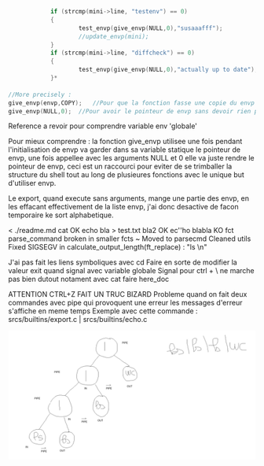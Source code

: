 ```c
			if (strcmp(mini->line, "testenv") == 0)
			{
					test_envp(give_envp(NULL,0),"susaaafff");
					//update_envp(mini);
			}
			if (strcmp(mini->line, "diffcheck") == 0)
			{
					test_envp(give_envp(NULL,0),"actually up to date");
			}*

//More precisely :
give_envp(envp,COPY);	//Pour que la fonction fasse une copie du envp que t'as fourni et retourne son pointeur, cette fct est utilisee lors de l'initialisation de mini->envp.
give_envp(NULL,0);	//Pour avoir le pointeur de envp sans devoir rien passer.
```
Reference a revoir pour comprendre variable env 'globale'

Pour mieux comprendre : la fonction give_envp utilisee une fois pendant l'initialisation de envp va garder dans sa variable statique le pointeur de envp,
une fois appellee avec les arguments NULL et 0 elle va juste rendre le pointeur de envp, ceci est un raccourci pour eviter de se trimballer la structure du shell tout au long de plusieures fonctions avec le  unique but d'utiliser envp.

Le export, quand execute sans arguments, mange une partie des envp, en les effacant effectivement de la liste envp, j'ai donc desactive de facon temporaire ke sort alphabetique.

< ./readme.md cat OK
echo bla > test.txt bla2 OK
ec''ho blabla KO
fct parse_command broken in smaller fcts
~ Moved to parsecmd
Cleaned utils
Fixed SIGSEGV in calculate_output_length(ft_replace) : "ls \n"

J'ai pas fait les liens symboliques avec cd
Faire en sorte de modifier la valeur exit quand signal avec variable globale
Signal pour ctrl + \ ne marche pas bien dutout notament avec cat
faire here_doc

ATTENTION CTRL+Z FAIT UN TRUC BIZARD
Probleme quand on fait deux commandes avec pipe qui provoquent une erreur les messages d'erreur s'affiche en meme temps
Exemple avec cette commande : srcs/builtins/export.c | srcs/builtins/echo.c

![alt text](<Screenshot from 2024-06-19 19-27-15.png>)